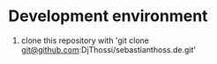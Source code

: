 # Development environment 

1. clone this repository with 'git clone git@github.com:DjThossi/sebastianthoss.de.git'  